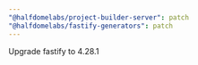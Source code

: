 ```yaml
---
"@halfdomelabs/project-builder-server": patch
"@halfdomelabs/fastify-generators": patch
---
```


Upgrade fastify to 4.28.1
